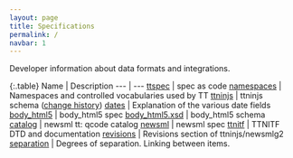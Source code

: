 ```yaml
---
layout: page
title: Specifications
permalink: /
navbar: 1
---
```


Developer information about data formats and integrations.

{:.table}
Name                 | Description
---                  | ---
[ttspec][1]          | spec as code
[namespaces][2]      | Namespaces and controlled vocabularies used by TT
[ttninjs][3]         | ttninjs schema ([change history][4])
[dates][5]           | Explanation of the various date fields
[body\_html5][6]     | body\_html5 spec
[body\_html5.xsd][7] | body\_html5 schema
[catalog][8]         | newsml tt: qcode catalog
[newsml][9]          | newsml spec
[ttnitf][10]         | TTNITF DTD and documentation
[revisions][12]      | Revisions section of ttninjs/newsmlg2
[separation][13]     | Degrees of separation. Linking between items.

[1]:  http://github.com/ttab/ttspec
[2]:  http://tt.se/spec
[3]:  https://raw.githubusercontent.com/ttab/ttspec/master/ttninjs-schema_1.0.json
[4]:  https://github.com/ttab/ttspec#ttninjs-change-history
[5]:  dates.html
[6]:  body_html5.html
[7]:  https://raw.githubusercontent.com/ttab/ttspec/master/body_html5.xsd
[8]:  http://tt.se/spec/catalog/catalog.tt-g2.1_0.xml
[9]:  newsml.html
[10]: ttnitf.html
[11]: openidflow.html
[12]: revisions.html
[13]: separation.html
